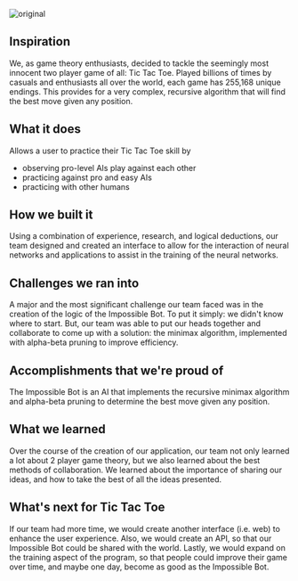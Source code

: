 ![original](https://user-images.githubusercontent.com/5114162/129618126-b061f93c-43ad-41c4-8e58-29c584960013.png)
## Inspiration
We, as game theory enthusiasts, decided to tackle the seemingly most innocent two player game of all: Tic Tac Toe. Played billions of times by casuals and enthusiasts all over the world, each game has 255,168 unique endings. This provides for a very complex, recursive algorithm that will find the best move given any position.


## What it does
Allows a user to practice their Tic Tac Toe skill by
  * observing pro-level AIs play against each other
  * practicing against pro and easy AIs
  * practicing with other humans

## How we built it
Using a combination of experience, research, and logical deductions, our team designed and created an interface to allow for the interaction of neural networks and applications to assist in the training of the neural networks.

## Challenges we ran into
A major and the most significant challenge our team faced was in the creation of the logic of the Impossible Bot. To put it simply: we didn't know where to start. But, our team was able to put our heads together and collaborate to come up with a solution: the minimax algorithm, implemented with alpha-beta pruning to improve efficiency.

## Accomplishments that we're proud of
The Impossible Bot is an AI that implements the recursive minimax algorithm and alpha-beta pruning to determine the best move given any position.

## What we learned
Over the course of the creation of our application, our team not only learned a lot about 2 player game theory, but we also learned about the best methods of collaboration. We learned about the importance of sharing our ideas, and how to take the best of all the ideas presented.

## What's next for Tic Tac Toe
If our team had more time, we would create another interface (i.e. web) to enhance the user experience. Also, we would create an API, so that our Impossible Bot could be shared with the world. Lastly, we would expand on the training aspect of the program, so that people could improve their game over time, and maybe one day, become as good as the Impossible Bot.
